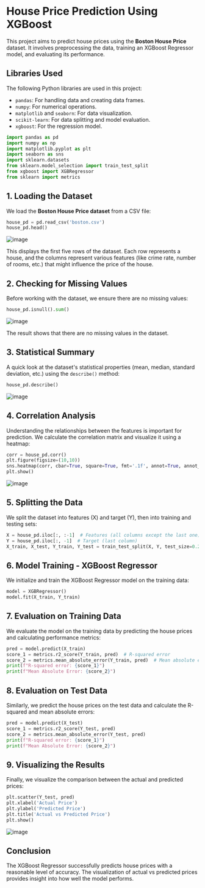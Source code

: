 
# House Price Prediction Using XGBoost

This project aims to predict house prices using the **Boston House Price** dataset. It involves preprocessing the data, training an XGBoost Regressor model, and evaluating its performance.

## Libraries Used

The following Python libraries are used in this project:

- `pandas`: For handling data and creating data frames.
- `numpy`: For numerical operations.
- `matplotlib` and `seaborn`: For data visualization.
- `scikit-learn`: For data splitting and model evaluation.
- `xgboost`: For the regression model.

```python
import pandas as pd
import numpy as np
import matplotlib.pyplot as plt
import seaborn as sns
import sklearn.datasets
from sklearn.model_selection import train_test_split
from xgboost import XGBRegressor
from sklearn import metrics
```

## 1. Loading the Dataset

We load the **Boston House Price dataset** from a CSV file:

```python
house_pd = pd.read_csv('boston.csv')
house_pd.head()
```
![image](https://github.com/user-attachments/assets/c2bea07b-9af9-4781-95b8-a016a128f258)

This displays the first five rows of the dataset. Each row represents a house, and the columns represent various features (like crime rate, number of rooms, etc.) that might influence the price of the house.

## 2. Checking for Missing Values

Before working with the dataset, we ensure there are no missing values:

```python
house_pd.isnull().sum()
```
![image](https://github.com/user-attachments/assets/fbb9acba-f4d2-4939-b34c-5378aa927d09)

The result shows that there are no missing values in the dataset.

## 3. Statistical Summary

A quick look at the dataset's statistical properties (mean, median, standard deviation, etc.) using the `describe()` method:

```python
house_pd.describe()
```
![image](https://github.com/user-attachments/assets/36ca107a-0c28-448b-ae54-57b14271d958)

## 4. Correlation Analysis

Understanding the relationships between the features is important for prediction. We calculate the correlation matrix and visualize it using a heatmap:

```python
corr = house_pd.corr()
plt.figure(figsize=(10,10))
sns.heatmap(corr, cbar=True, square=True, fmt='.1f', annot=True, annot_kws={'size':8}, cmap='Blues')
plt.show()
```
![image](https://github.com/user-attachments/assets/41c0d185-8de1-4f62-8467-764d2aaa1519)

## 5. Splitting the Data

We split the dataset into features (X) and target (Y), then into training and testing sets:

```python
X = house_pd.iloc[:, :-1]  # Features (all columns except the last one)
Y = house_pd.iloc[:, -1]  # Target (last column)
X_train, X_test, Y_train, Y_test = train_test_split(X, Y, test_size=0.2, random_state=2)
```

## 6. Model Training - XGBoost Regressor

We initialize and train the XGBoost Regressor model on the training data:

```python
model = XGBRegressor()
model.fit(X_train, Y_train)
```

## 7. Evaluation on Training Data

We evaluate the model on the training data by predicting the house prices and calculating performance metrics:

```python
pred = model.predict(X_train)
score_1 = metrics.r2_score(Y_train, pred)  # R-squared error
score_2 = metrics.mean_absolute_error(Y_train, pred)  # Mean absolute error
print(f"R-squared error: {score_1}")
print(f"Mean Absolute Error: {score_2}")
```

## 8. Evaluation on Test Data

Similarly, we predict the house prices on the test data and calculate the R-squared and mean absolute errors:

```python
pred = model.predict(X_test)
score_1 = metrics.r2_score(Y_test, pred)
score_2 = metrics.mean_absolute_error(Y_test, pred)
print(f"R-squared error: {score_1}")
print(f"Mean Absolute Error: {score_2}")
```

## 9. Visualizing the Results

Finally, we visualize the comparison between the actual and predicted prices:

```python
plt.scatter(Y_test, pred)
plt.xlabel('Actual Price')
plt.ylabel('Predicted Price')
plt.title('Actual vs Predicted Price')
plt.show()
```
![image](https://github.com/user-attachments/assets/b695ccb1-d39a-44e7-8b7c-c0b634f8b66b)
## Conclusion

The XGBoost Regressor successfully predicts house prices with a reasonable level of accuracy. The visualization of actual vs predicted prices provides insight into how well the model performs.
